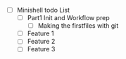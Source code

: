 
- [ ] Minishell todo List
  - [ ] Part1 Init and Workflow prep
    - [ ] Making the firstfiles with git
  - [ ] Feature 1
  - [ ] Feature 2
  - [ ] Feature 3
